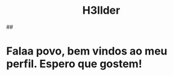 <div align="center"><h1>H3llder</h1></div>
##

# Falaa povo, bem vindos ao meu perfil. Espero que gostem!
